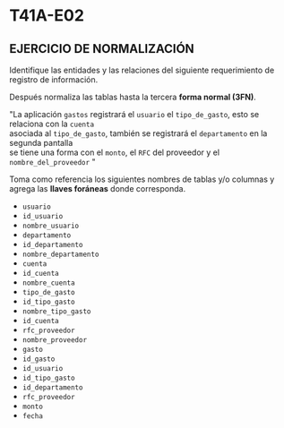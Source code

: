 # T41A-E02

## EJERCICIO DE NORMALIZACIÓN
Identifique las entidades y las relaciones del siguiente requerimiento de registro de información.   

Después normaliza las tablas hasta la tercera **forma normal (3FN)**.   

"La aplicación `gastos` registrará el `usuario` el `tipo_de_gasto`, esto se relaciona con la `cuenta`  
asociada al `tipo_de_gasto`, también se registrará el `departamento` en la segunda pantalla   
se tiene una forma con el `monto`, el `RFC` del proveedor y el `nombre_del_proveedor` "

Toma como referencia los siguientes nombres de tablas y/o columnas y    
agrega las **llaves foráneas** donde corresponda.

- `usuario`   
- `id_usuario`   
- `nombre_usuario`   
- `departamento`
- `id_departamento`
- `nombre_departamento`
- `cuenta`
- `id_cuenta`
- `nombre_cuenta`
- `tipo_de_gasto`
- `id_tipo_gasto`
- `nombre_tipo_gasto`
- `id_cuenta`
- `rfc_proveedor`
- `nombre_proveedor`
- `gasto`
- `id_gasto`
- `id_usuario`
- `id_tipo_gasto`
- `id_departamento`
- `rfc_proveedor`
- `monto`
- `fecha`

